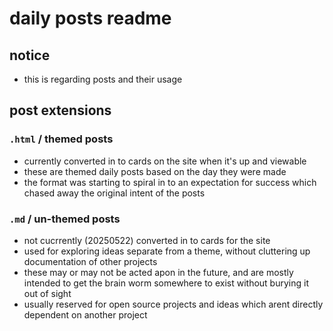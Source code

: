 # daily posts readme
## notice
* this is regarding posts and their usage

## post extensions

### `.html` / themed posts
* currently converted in to cards on the site when it's up and viewable
* these are themed daily posts based on the day they were made
* the format was starting to spiral in to an expectation for success which chased away the original intent of the posts

### `.md` / un-themed posts
* not cucrrently (20250522) converted in to cards for the site
* used for exploring ideas separate from a theme, without cluttering up documentation of other projects
* these may or may not be acted apon in the future, and are mostly intended to get the brain worm somewhere to exist without burying it out of sight
* usually reserved for open source projects and ideas which arent directly dependent on another project